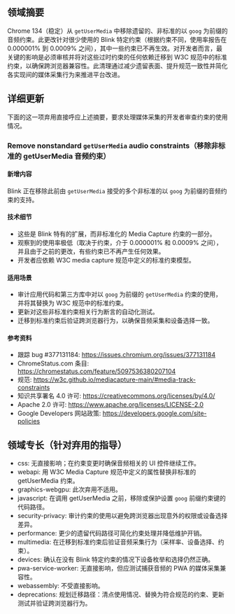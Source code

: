 ## 领域摘要

Chrome 134（稳定）从 `getUserMedia` 中移除遗留的、非标准的以 `goog` 为前缀的音频约束。此更改针对很少使用的 Blink 特定约束（根据约束不同，使用率报告在 0.000001% 到 0.0009% 之间），其中一些约束已不再生效。对开发者而言，最关键的影响是必须审核并将对这些过时约束的任何依赖迁移到 W3C 规范中的标准约束，以确保跨浏览器兼容性。此清理通过减少遗留表面、提升规范一致性并简化各实现间的媒体采集行为来推进平台改进。

## 详细更新

下面的这一项弃用直接呼应上述摘要，要求处理媒体采集的开发者审查约束的使用情况。

### Remove nonstandard `getUserMedia` audio constraints（移除非标准的 getUserMedia 音频约束）

#### 新增内容
Blink 正在移除此前由 `getUserMedia` 接受的多个非标准的以 `goog` 为前缀的音频约束的支持。

#### 技术细节
- 这些是 Blink 特有的扩展，而非标准化的 Media Capture 约束的一部分。
- 观察到的使用率极低（取决于约束，介于 0.000001% 和 0.0009% 之间），并且由于之前的更改，有些约束已不再产生任何效果。
- 开发者应依赖 W3C media capture 规范中定义的标准约束模型。

#### 适用场景
- 审计应用代码和第三方库中对以 `goog` 为前缀的 `getUserMedia` 约束的使用，并将其替换为 W3C 规范中的标准约束。
- 更新对这些非标准约束相关行为断言的自动化测试。
- 迁移到标准约束后验证跨浏览器行为，以确保音频采集和设备选择一致。

#### 参考资料
- 跟踪 bug #377131184: https://issues.chromium.org/issues/377131184
- ChromeStatus.com 条目: https://chromestatus.com/feature/5097536380207104
- 规范: https://w3c.github.io/mediacapture-main/#media-track-constraints
- 知识共享署名 4.0 许可: https://creativecommons.org/licenses/by/4.0/
- Apache 2.0 许可: https://www.apache.org/licenses/LICENSE-2.0
- Google Developers 网站政策: https://developers.google.com/site-policies

## 领域专长（针对弃用的指导）

- css: 无直接影响；在约束变更时确保音频相关的 UI 控件继续工作。
- webapi: 用 W3C Media Capture 规范中定义的属性替换非标准的 getUserMedia 约束。
- graphics-webgpu: 此次弃用不适用。
- javascript: 在调用 getUserMedia 之前，移除或保护设置 `goog` 前缀约束键的代码路径。
- security-privacy: 审计约束的使用以避免跨浏览器出现意外的权限或设备选择差异。
- performance: 更少的遗留代码路径可简化约束处理并降低维护开销。
- multimedia: 在迁移到标准约束后验证音频采集行为（采样率、设备选择、约束）。
- devices: 确认在没有 Blink 特定约束的情况下设备枚举和选择仍然正确。
- pwa-service-worker: 无直接影响，但应测试捕获音频的 PWA 的媒体采集兼容性。
- webassembly: 不受直接影响。
- deprecations: 规划迁移路径：清点使用情况、替换为符合规范的约束、更新测试并验证跨浏览器行为。